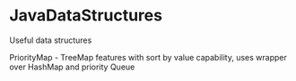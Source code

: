 # JavaDataStructures
Useful data structures

PriorityMap - TreeMap features with sort by value capability, uses wrapper over HashMap and priority Queue
